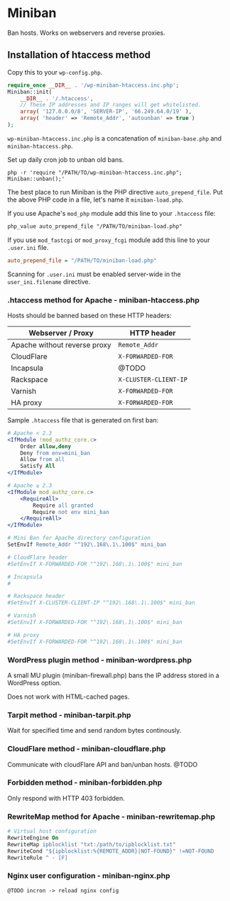 # Miniban

Ban hosts. Works on webservers and reverse proxies.

## Installation of htaccess method

Copy this to your `wp-config.php`.

```php
require_once __DIR__ . '/wp-miniban-htaccess.inc.php';
Miniban::init(
    __DIR__ . '/.htaccess',
    // These IP addresses and IP ranges will get whitelisted.
    array( '127.0.0.0/8', 'SERVER-IP', '66.249.64.0/19' ),
    array( 'header' => 'Remote_Addr', 'autounban' => true )
);
```

`wp-miniban-htaccess.inc.php` is a concatenation of `miniban-base.php` and `miniban-htaccess.php`.

Set up daily cron job to unban old bans.

```
php -r 'require "/PATH/TO/wp-miniban-htaccess.inc.php"; Miniban::unban();'
```

The best place to run Miniban is the PHP directive `auto_prepend_file`.
Put the above PHP code in a file, let's name it `miniban-load.php`.

If you use Apache's `mod_php` module add this line to your `.htaccess` file:

```apache
php_value auto_prepend_file "/PATH/TO/miniban-load.php"
```

If you use `mod_fastcgi` or `mod_proxy_fcgi` module add this line to your `.user.ini` file.

```ini
auto_prepend_file = "/PATH/TO/miniban-load.php"
```

Scanning for `.user.ini` must be enabled server-wide in the `user_ini.filename` directive.


### .htaccess method for Apache - miniban-htaccess.php

Hosts should be banned based on these HTTP headers:

| Webserver / Proxy            | HTTP header           |
| ---------------------------- | --------------------- |
| Apache without reverse proxy | `Remote_Addr`         |
| CloudFlare                   | `X-FORWARDED-FOR`     |
| Incapsula                    | @TODO                 |
| Rackspace                    | `X-CLUSTER-CLIENT-IP` |
| Varnish                      | `X-FORWARDED-FOR`     |
| HA proxy                     | `X-FORWARDED-FOR`     |

Sample `.htaccess` file that is generated on first ban:

```apache
# Apache < 2.3
<IfModule !mod_authz_core.c>
    Order allow,deny
    Deny from env=mini_ban
    Allow from all
    Satisfy All
</IfModule>

# Apache ≥ 2.3
<IfModule mod_authz_core.c>
    <RequireAll>
        Require all granted
        Require not env mini_ban
    </RequireAll>
</IfModule>

# Mini Ban for Apache directory configuration
SetEnvIf Remote_Addr "^192\.168\.1\.100$" mini_ban

# CloudFlare header
#SetEnvIf X-FORWARDED-FOR "^192\.168\.1\.100$" mini_ban

# Incapsula
#

# Rackspace header
#SetEnvIf X-CLUSTER-CLIENT-IP "^192\.168\.1\.100$" mini_ban

# Varnish
#SetEnvIf X-FORWARDED-FOR "^192\.168\.1\.100$" mini_ban

# HA proxy
#SetEnvIf X-FORWARDED-FOR "^192\.168\.1\.100$" mini_ban
```


### WordPress plugin method - miniban-wordpress.php

A small MU plugin (miniban-firewall.php) bans the IP address stored in a WordPress option.

Does not work with HTML-cached pages.


### Tarpit method - miniban-tarpit.php

Wait for specified time and send random bytes continously.


### CloudFlare method - miniban-cloudflare.php

Communicate with cloudFlare API and ban/unban hosts.
@TODO


### Forbidden method - miniban-forbidden.php

Only respond with HTTP 403 forbidden.


### RewriteMap method for Apache - miniban-rewritemap.php

```apache
# Virtual host configuration
RewriteEngine On
RewriteMap ipblocklist "txt:/path/to/ipblocklist.txt"
RewriteCond "${ipblocklist:%{REMOTE_ADDR}|NOT-FOUND}" !=NOT-FOUND
RewriteRule ^ - [F]
```


### Nginx user configuration - miniban-nginx.php

```nginx
@TODO incron -> reload nginx config
```
